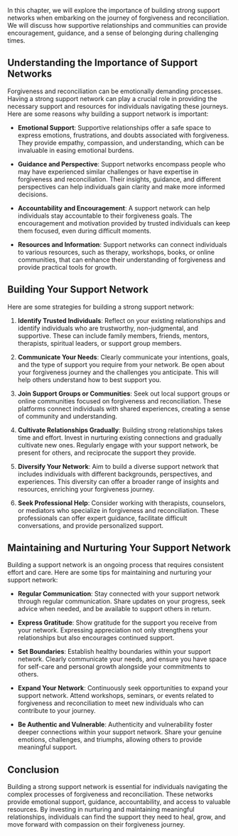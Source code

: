 
In this chapter, we will explore the importance of building strong support networks when embarking on the journey of forgiveness and reconciliation. We will discuss how supportive relationships and communities can provide encouragement, guidance, and a sense of belonging during challenging times.

**Understanding the Importance of Support Networks**
----------------------------------------------------

Forgiveness and reconciliation can be emotionally demanding processes. Having a strong support network can play a crucial role in providing the necessary support and resources for individuals navigating these journeys. Here are some reasons why building a support network is important:

* **Emotional Support**: Supportive relationships offer a safe space to express emotions, frustrations, and doubts associated with forgiveness. They provide empathy, compassion, and understanding, which can be invaluable in easing emotional burdens.

* **Guidance and Perspective**: Support networks encompass people who may have experienced similar challenges or have expertise in forgiveness and reconciliation. Their insights, guidance, and different perspectives can help individuals gain clarity and make more informed decisions.

* **Accountability and Encouragement**: A support network can help individuals stay accountable to their forgiveness goals. The encouragement and motivation provided by trusted individuals can keep them focused, even during difficult moments.

* **Resources and Information**: Support networks can connect individuals to various resources, such as therapy, workshops, books, or online communities, that can enhance their understanding of forgiveness and provide practical tools for growth.

**Building Your Support Network**
---------------------------------

Here are some strategies for building a strong support network:

1. **Identify Trusted Individuals**: Reflect on your existing relationships and identify individuals who are trustworthy, non-judgmental, and supportive. These can include family members, friends, mentors, therapists, spiritual leaders, or support group members.

2. **Communicate Your Needs**: Clearly communicate your intentions, goals, and the type of support you require from your network. Be open about your forgiveness journey and the challenges you anticipate. This will help others understand how to best support you.

3. **Join Support Groups or Communities**: Seek out local support groups or online communities focused on forgiveness and reconciliation. These platforms connect individuals with shared experiences, creating a sense of community and understanding.

4. **Cultivate Relationships Gradually**: Building strong relationships takes time and effort. Invest in nurturing existing connections and gradually cultivate new ones. Regularly engage with your support network, be present for others, and reciprocate the support they provide.

5. **Diversify Your Network**: Aim to build a diverse support network that includes individuals with different backgrounds, perspectives, and experiences. This diversity can offer a broader range of insights and resources, enriching your forgiveness journey.

6. **Seek Professional Help**: Consider working with therapists, counselors, or mediators who specialize in forgiveness and reconciliation. These professionals can offer expert guidance, facilitate difficult conversations, and provide personalized support.

**Maintaining and Nurturing Your Support Network**
--------------------------------------------------

Building a support network is an ongoing process that requires consistent effort and care. Here are some tips for maintaining and nurturing your support network:

* **Regular Communication**: Stay connected with your support network through regular communication. Share updates on your progress, seek advice when needed, and be available to support others in return.

* **Express Gratitude**: Show gratitude for the support you receive from your network. Expressing appreciation not only strengthens your relationships but also encourages continued support.

* **Set Boundaries**: Establish healthy boundaries within your support network. Clearly communicate your needs, and ensure you have space for self-care and personal growth alongside your commitments to others.

* **Expand Your Network**: Continuously seek opportunities to expand your support network. Attend workshops, seminars, or events related to forgiveness and reconciliation to meet new individuals who can contribute to your journey.

* **Be Authentic and Vulnerable**: Authenticity and vulnerability foster deeper connections within your support network. Share your genuine emotions, challenges, and triumphs, allowing others to provide meaningful support.

**Conclusion**
--------------

Building a strong support network is essential for individuals navigating the complex processes of forgiveness and reconciliation. These networks provide emotional support, guidance, accountability, and access to valuable resources. By investing in nurturing and maintaining meaningful relationships, individuals can find the support they need to heal, grow, and move forward with compassion on their forgiveness journey.
